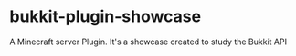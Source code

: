 bukkit-plugin-showcase
======================

A Minecraft server Plugin. It's a showcase created to study the Bukkit API
